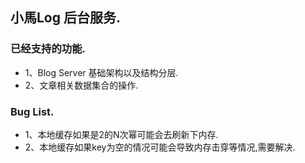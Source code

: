 ## 小馬Log 后台服务. 

### 已经支持的功能.
- 1、Blog Server 基础架构以及结构分层.
- 2、文章相关数据集合的操作.

### Bug List.
- 1、本地缓存如果是2的N次幂可能会去刷新下内存.
- 2、本地缓存如果key为空的情况可能会导致内存击穿等情况,需要解决.